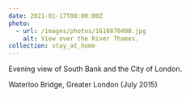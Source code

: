 ```yaml
---
date: 2021-01-17T08:00:00Z
photo:
  - url: /images/photos/1610870400.jpg
    alt: View over the River Thames.
collection: stay_at_home
---
```

Evening view of South Bank and the City of London.

Waterloo Bridge, Greater London (July 2015)
